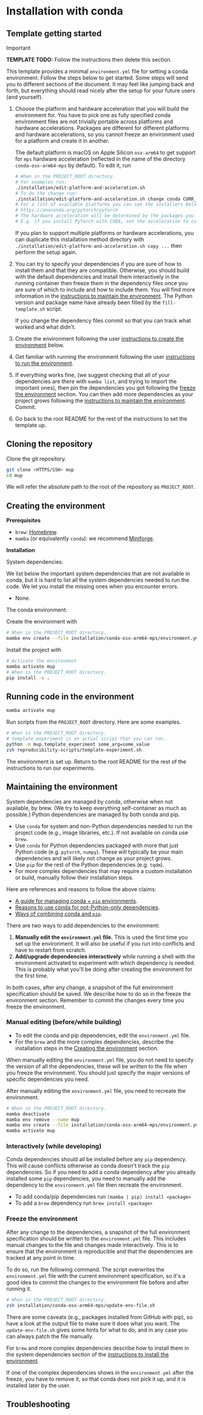 # Installation with conda

## Template getting started

> [!IMPORTANT]
> **TEMPLATE TODO:**
> Follow the instructions then delete this section.

This template provides a minimal `environment.yml` file for setting a conda environment.
Follow the steps below to get started.
Some steps will send you to different sections of the document.
It may feel like jumping back and forth, but everything should read nicely after the setup
for your future users (and yourself).

1. Choose the platform and hardware acceleration that you will build the environment for.
   You have to pick one as fully specified conda environment files are not trivially
   portable across platforms and hardware accelerations.
   Packages are different for different platforms and hardware accelerations,
   so you cannot freeze an environment used for a platform and create it in another.

   The default platform is macOS on Apple Silicon `osx-arm64` to get support for `mps` hardware acceleration
   (reflected in the name of the directory `conda-osx-arm64-mps` by default).
   To edit it, run
   ```bash
   # When in the PROJECT_ROOT directory.
   # For examples run:
   ./installation/edit-platform-and-acceleration.sh
   # To do the change run:
   ./installation/edit-platform-and-acceleration.sh change conda CURR_PLATFORM CURR_ACCELERATION NEW_PLATFORM NEW_ACCELERATION
   # For a list of available platforms you can see the installers below
   # https://anaconda.org/pytorch/pytorch
   # The hardware acceleration will be determined by the packages you install.
   # E.g. if you install PyTorch with CUDA, set the acceleration to cuda.
   ```
   If you plan to support multiple platforms or hardware accelerations,
   you can duplicate this installation method directory
   with `./installation/edit-platform-and-acceleration.sh copy ...`
   then perform the setup again.
2. You can try to specify your dependencies if you are sure of how to install them and that they are compatible.
   Otherwise, you should build with the default dependencies and install them interactively in the running container
   then freeze them in the dependency files once you are sure of which to include and how to include them.
   You will find more information in the [instructions to maintain the environment](#from-python-instructions-to-maintain-the-environment).
   The Python version and package name have already been filled by the `fill-template.sh` script.

   If you change the dependency files commit so that you can track what worked and what didn't.
3. Create the environment following the user
   [instructions to create the environment](#creating-the-environment) below.
4. Get familiar with running the environment following the user [instructions to
   run the environment](#running-the-code-in-the-environment).
5. If everything works fine,
   (we suggest checking that all of your dependencies are there with `mamba list`,
   and trying to import the important ones),
   then pin the dependencies you got following the [freeze the environment](#freeze-the-environment) section.
   You can then add more dependencies as your project grows following
   the [instructions to maintain the environment](#maintaining-the-environment).
   Commit.
6. Go back to the root README for the rest of the instructions to set the template up.

## Cloning the repository

Clone the git repository.

```bash
git clone <HTTPS/SSH> mup
cd mup
```

We will refer the absolute path to the root of the repository as `PROJECT_ROOT`.

## Creating the environment

**Prerequisites**

- `brew`: [Homebrew](https://brew.sh/).
- `mamba` (or equivalently `conda`): we recommend [Miniforge](https://github.com/conda-forge/miniforge).

**Installation**

System dependencies:

We list below the important system dependencies that are not available in conda,
but it is hard to list all the system dependencies needed to run the code.
We let you install the missing ones when you encounter errors.

- None.

The conda environment:

Create the environment with

```bash
# When in the PROJECT_ROOT directory.
mamba env create --file installation/conda-osx-arm64-mps/environment.yml
```

Install the project with

```bash
# Activate the environment
mamba activate mup
# When in the PROJECT_ROOT directory.
pip install -e .
```

## Running code in the environment

```bash
mamba activate mup
```

Run scripts from the `PROJECT_ROOT` directory.
Here are some examples.

```bash
# When in the PROJECT_ROOT directory.
# template_experiment is an actual script that you can run.
python -m mup.template_experiment some_arg=some_value
zsh reproducibility-scripts/template-experiment.sh
```

The environment is set up.
Return to the root README for the rest of the instructions to run our experiments.

## Maintaining the environment

System dependencies are managed by conda, otherwise when not available, by brew.
(We try to keep everything self-container as much as possible.)
Python dependencies are managed by both conda and pip.

- Use `conda` for system and non-Python dependencies needed to run the project code (e.g., image libraries, etc.).
  If not available on conda use `brew`.
- Use `conda` for Python dependencies packaged with more that just Python code (e.g. `pytorch`, `numpy`).
  These will typically be your main dependencies and will likely not change as your project grows.
- Use `pip` for the rest of the Python dependencies (e.g. `tqdm`).
- For more complex dependencies that may require a custom installation or build,
  manually follow their installation steps.

Here are references and reasons to follow the above claims:

* [A guide for managing conda + `pip` environments](https://docs.conda.io/projects/conda/en/latest/user-guide/tasks/manage-environments.html#using-pip-in-an-environment).
* [Reasons to use conda for not-Python-only dependencies](https://numpy.org/install/#numpy-packages--accelerated-linear-algebra-libraries).
* [Ways of combining conda and `pip`](https://towardsdatascience.com/conda-essential-concepts-and-tricks-e478ed53b5b#42cb).

There are two ways to add dependencies to the environment:

1. **Manually edit the `environment.yml` file.**
   This is used the first time you set up the environment.
   It will also be useful if you run into conflicts and have to restart from scratch.
2. **Add/upgrade dependencies interactively** while running a shell with the environment activated
   to experiment with which dependency is needed.
   This is probably what you'll be doing after creating the environment for the first time.

In both cases, after any change, a snapshot of the full environment specification should be saved.
We describe how to do so in the freeze the environment section.
Remember to commit the changes every time you freeze the environment.

### Manual editing (before/while building)

- To edit the conda and pip dependencies, edit the `environment.yml` file.
- For the `brew` and the more complex dependencies, describe the installation steps in the
  [Creating the environment](#creating-the-environment) section.

When manually editing the `environment.yml` file,
you do not need to specify the version of all the dependencies,
these will be written to the file when you freeze the environment.
You should just specify the major versions of specific dependencies you need.

After manually editing the `environment.yml` file, you need to recreate the environment.

```bash
# When in the PROJECT_ROOT directory.
mamba deactivate
mamba env remove --name mup
mamba env create --file installation/conda-osx-arm64-mps/environment.yml
mamba activate mup
```

### Interactively (while developing)

Conda dependencies should all be installed before any `pip` dependency.
This will cause conflicts otherwise as conda doesn't track the `pip` dependencies.
So if you need to add a conda dependency after you already installed some `pip` dependencies, you need to
manually add the dependency to the `environment.yml` file then recreate the environment.

* To add conda/pip dependencies run `(mamba | pip) install <package>`
* To add a `brew`  dependency run `brew install <package>`

### Freeze the environment

After any change to the dependencies, a snapshot of the full environment specification should be written to the
`environment.yml` file.
This includes manual changes to the file and changes made interactively.
This is to ensure that the environment is reproducible and that the dependencies are tracked at any point in time.

To do so, run the following command.
The script overwrites the `environment.yml` file with the current environment specification,
so it's a good idea to commit the changes to the environment file before and after running it.

```bash
# When in the PROJECT_ROOT directory.
zsh installation/conda-osx-arm64-mps/update-env-file.sh
```

There are some caveats (e.g., packages installed from GitHub with pip), so have a look at
the output file to make sure it does what you want.
The `update-env-file.sh` gives some hints for what to do, and in any case you can always patch the file manually.

For `brew` and more complex dependencies describe how to install them in the system dependencies section of
the [instructions to install the environment](#creating-the-environment).

If one of the complex dependencies shows in the `environment.yml` after the freeze,
you have to remove it, so that conda does not pick it up, and it is installed later by the user.

## Troubleshooting
